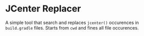 # JCenter Replacer

A simple tool that search and replaces `jcenter()` occurences in `build.gradle` files. Starts from `cwd` and fines all file occurences.
